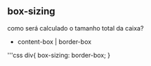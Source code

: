 ## box-sizing

como será calculado o tamanho total da caixa?

- content-box | border-box

'''css
div{
    box-sizing: border-box;
}